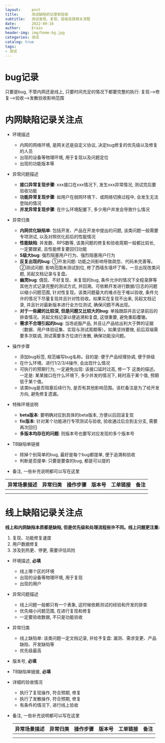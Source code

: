 ```yaml
---
layout:     post
title:      测试缺陷的记录和验收
subtitle:   测试发现、复现、验收及其相关流程
date:       2022-09-16
author:     Erain
header-img: img/home-bg.jpg
categories: 测试
catalog: true
tags:
- 测试
---
```


# bug记录
只要是bug, 不管内网还是线上, 只要时间充足的情况下都要完整的执行: 复现-->修复-->验收-->发散验收影响范围

# 内网缺陷记录关注点

  - 环境描述
    - 内网的网络环境, 是网关还是自定义协议, 决定bug修复的优先级以及修复的人员
    - 出现的设备等物理环境, 用于复现以及问题定位
    - 出现的功能版本等

  - 异常问题描述
    - **接口异常复现步骤**: xxx接口在xxx情况下, 发生xxx异常情况, 测试完后要验收功能
    - **功能异常复现步骤**: 如用户在弱网环境下、或网络切换过程中, 会发生无法登陆的情况
    - **并发异常复现步骤**: 在什么环境配置下, 多少用户并发会导致什么情况

  - 异常归类
    - **内网优化缺陷单**: 包括开发、产品在开发中提出的问题, 该类问题一般需要专项测试, 以及对照优化前后的性能情况
    - **性能缺陷**: 并发数、RPS数等, 该类问题的修复和验收周期一般都比较长, 一定要跟紧, 且性能修复要回归功能
    - **S级大bug**: 强烈阻塞用户行为、强烈阻塞用户行为
    - **反复出现的bug**: ①开发问题: 功能之间影响导致疏忽、代码未完善等。②测试问题: 影响范围未测试到位, 修了西墙东墙坏了等。一旦出现改类问题, 另起文档记录与复盘。
    - **幽灵bug**: 偶现、不好复现、未复现的bug, 条件允许的情况下全程录屏等其他方式记录完整的测试方式, 并回溯。可依赖开发进行数据/日志的问题以缩小问题范围, 针对性复现。该类问题最大的难点在于难以验收, 条件允许的情况下尽量复现并且针对性验收。如果实在复现不出来, 另起文档记录, 并且针对最新版本进行全方位测试, 确保问题不再出现。
    - **对于一些藏的比较深, 但是问题又比较大的bug**: 单独跟踪并且记录前后的排查情况。另起文档记录以便追溯和复盘, 这很重要, 避免重蹈覆辙。
    - **需求不合理引起的bug**: 当场说服产品, 并且让产品给出利大于弊的证据（数据、用户体验征集、实现与测试周期等）。如果坚持要做, 前后双端需要多次联调, 测试需要多方位进行发散, 确保功能没问题。


  - 操作步骤
    - 添加bug标签, 规范编写bug名称。目的是: 便于产品经理协调, 便于排级
    - 在什么环境、进行1/2/3/4操作, 会出现什么情况
    - 可执行的预期行为, 一定避免出现: 该接口延时过高, 修一下  这类的描述。一定是: 某某接口在什么环境下, 多少并发的情况下, 耗时高于某个值, 预期低于某个值。
    - 该类bug是否阻塞后续行为, 是否有其他影响范围。该栏备注是为了给开发方向, 避免修复遗漏。


  - 特殊环境说明
    - **beta版本**: 要明确对应到具体的beta版本, 方便以后回滚复现
    - **fix版本**: 针对某个功能进行专项测试与验收, 验收通过后合到主分支, 需要再次回归
    - **多版本均存在的问题**: 则版本号也要写对应发现的多个版本号

  - TB缺陷单链接
    - 除掉个别简单的bug, 最好是每个bug都提单, 便于追溯和验收
    - 判断是否提单: 只要是要查的bug, 都是可以提的

  - 备注, 一些补充说明都可以写在这里

  | 异常场景描述 | 异常归类 | 操作步骤 | 版本号 | 工单链接 | 备注 |
  | ------------ | -------- | -------- | ------ | ---------- | ---- |
  |              |          |          |        |            |      |
  |              |          |          |        |            |      |

# 线上缺陷记录关注点

  **线上和内网缺陷本质都是缺陷, 但是优先级和处理流程些许不同。线上问题更注重:**
  1. 复现、功能修复速度
  2. 用户数据修复
  3. 涉及到热更、停更, 需要评估风险

- 环境描述, **必填**
    - 线上哪个区的环境
    - 出现的设备等物理环境, 用于复现
    - 出现的用户

- 异常问题描述
  - 线上问题一般都只有一个表象, 这时候依赖测试的经验和开发的排查
  - 优先缩小问题范围, 在进行复现和修复
  - 一定要验收数据, 不只是功能验收

- 异常归类
  - 线上缺陷单: 该类问题一定文档记录, 并给予复盘: 漏测、需求变更、产品缺陷、开发缺陷等
  - 优先级最高

- 版本号, **必填**

- TB缺陷单链接, **必填**

- 详细的验收情况
  - 执行了复现操作, 符合预期, 修复
  - 执行了发散操作, 符合预期, 修复
  - 有条件的情况下, 进行线上验收

- 备注, 一些补充说明都可以写在这里

  | 异常场景描述 | 异常归类 | 操作步骤 | 版本号 | 工单链接 | 备注 |
  | ------------ | -------- | -------- | ------ | ---------- | ---- |
  |              |          |          |        |            |      |
  |              |          |          |        |            |      |
